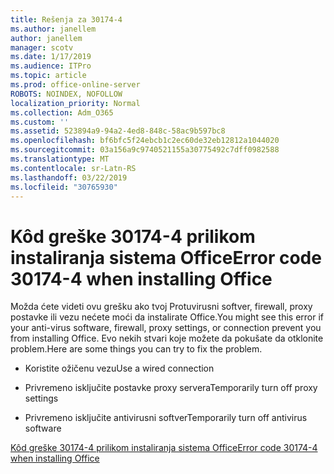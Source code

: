 ```yaml
---
title: Rešenja za 30174-4
ms.author: janellem
author: janellem
manager: scotv
ms.date: 1/17/2019
ms.audience: ITPro
ms.topic: article
ms.prod: office-online-server
ROBOTS: NOINDEX, NOFOLLOW
localization_priority: Normal
ms.collection: Adm_O365
ms.custom: ''
ms.assetid: 523894a9-94a2-4ed8-848c-58ac9b597bc8
ms.openlocfilehash: bf6bfc5f24ebcb1c2ec60de32eb12812a1044020
ms.sourcegitcommit: 03a156a9c9740521155a30775492c7dff0982588
ms.translationtype: MT
ms.contentlocale: sr-Latn-RS
ms.lasthandoff: 03/22/2019
ms.locfileid: "30765930"
---
```

# <a name="error-code-30174-4-when-installing-office"></a><span data-ttu-id="173a1-102">Kôd greške 30174-4 prilikom instaliranja sistema Office</span><span class="sxs-lookup"><span data-stu-id="173a1-102">Error code 30174-4 when installing Office</span></span>

<span data-ttu-id="173a1-103">Možda ćete videti ovu grešku ako tvoj Protuvirusni softver, firewall, proxy postavke ili vezu nećete moći da instalirate Office.</span><span class="sxs-lookup"><span data-stu-id="173a1-103">You might see this error if your anti-virus software, firewall, proxy settings, or connection prevent you from installing Office.</span></span> <span data-ttu-id="173a1-104">Evo nekih stvari koje možete da pokušate da otklonite problem.</span><span class="sxs-lookup"><span data-stu-id="173a1-104">Here are some things you can try to fix the problem.</span></span>
  
- <span data-ttu-id="173a1-105">Koristite ožičenu vezu</span><span class="sxs-lookup"><span data-stu-id="173a1-105">Use a wired connection</span></span>
    
- <span data-ttu-id="173a1-106">Privremeno isključite postavke proxy servera</span><span class="sxs-lookup"><span data-stu-id="173a1-106">Temporarily turn off proxy settings</span></span>
    
- <span data-ttu-id="173a1-107">Privremeno isključite antivirusni softver</span><span class="sxs-lookup"><span data-stu-id="173a1-107">Temporarily turn off antivirus software</span></span>
    
[<span data-ttu-id="173a1-108">Kôd greške 30174-4 prilikom instaliranja sistema Office</span><span class="sxs-lookup"><span data-stu-id="173a1-108">Error code 30174-4 when installing Office</span></span>](https://support.office.com/article/5d5551db-266f-47b3-93fc-d51c2e8f4c0b?wt.mc_id=Alchemy_ClientDIA)
  

